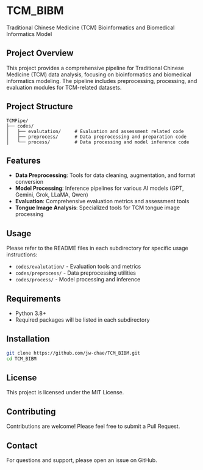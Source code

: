 # TCM_BIBM

Traditional Chinese Medicine (TCM) Bioinformatics and Biomedical Informatics Model

## Project Overview

This project provides a comprehensive pipeline for Traditional Chinese Medicine (TCM) data analysis, focusing on bioinformatics and biomedical informatics modeling. The pipeline includes preprocessing, processing, and evaluation modules for TCM-related datasets.

## Project Structure

```
TCMPipe/
├── codes/
│   ├── evalutation/     # Evaluation and assessment related code
│   ├── preprocess/      # Data preprocessing and preparation code
│   └── process/         # Data processing and model inference code
```

## Features

- **Data Preprocessing**: Tools for data cleaning, augmentation, and format conversion
- **Model Processing**: Inference pipelines for various AI models (GPT, Gemini, Grok, LLaMA, Qwen)
- **Evaluation**: Comprehensive evaluation metrics and assessment tools
- **Tongue Image Analysis**: Specialized tools for TCM tongue image processing

## Usage

Please refer to the README files in each subdirectory for specific usage instructions:

- `codes/evalutation/` - Evaluation tools and metrics
- `codes/preprocess/` - Data preprocessing utilities
- `codes/process/` - Model processing and inference

## Requirements

- Python 3.8+
- Required packages will be listed in each subdirectory

## Installation

```bash
git clone https://github.com/jw-chae/TCM_BIBM.git
cd TCM_BIBM
```

## License

This project is licensed under the MIT License.

## Contributing

Contributions are welcome! Please feel free to submit a Pull Request.

## Contact

For questions and support, please open an issue on GitHub. 